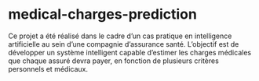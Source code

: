 # medical-charges-prediction
Ce projet a été réalisé dans le cadre d’un cas pratique en intelligence artificielle au sein d’une compagnie d’assurance santé. L’objectif est de développer un système intelligent capable d’estimer les charges médicales que chaque assuré devra payer, en fonction de plusieurs critères personnels et médicaux.
